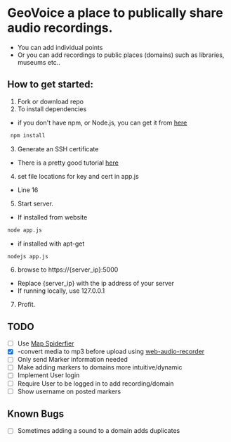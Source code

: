 # GeoVoice a place to publically share audio recordings.

- You can add individual points
- Or you can add recordings to public places (domains) such as libraries, museums etc..

## How to get started:
1. Fork or download repo
2. To install dependencies
  - if you don't have npm, or Node.js, you can get it from [here](https://nodejs.org/)
  ```bash
   npm install
   ```
3. Generate an SSH certificate
  - There is a pretty good tutorial [here](https://help.github.com/articles/generating-an-ssh-key/)
4. set file locations for key and cert in app.js
  - Line 16
5. Start server.
  - If installed from website
  ```bash
  node app.js
  ```
  - if installed with apt-get
  ```bash
  nodejs app.js
  ````
6. browse to https://{server_ip}:5000
  - Replace {server_ip} with the ip address of your server
  - If running locally, use 127.0.0.1
7. Profit.

## TODO
 - [ ] Use [Map Spiderfier](https://github.com/jawj/OverlappingMarkerSpiderfier)
 - [x] -convert media to mp3 before upload using [web-audio-recorder](https://github.com/higuma/web-audio-recorder-js/blob/gh-pages/js/RecorderDemo.js)
 - [ ] Only send Marker information needed
 - [ ] Make adding markers to domains more intuitive/dynamic
 - [ ] Implement User login
 - [ ] Require User to be logged in to add recording/domain
 - [ ] Show username on posted markers

## Known Bugs
 - [ ] Sometimes adding a sound to a domain adds duplicates

